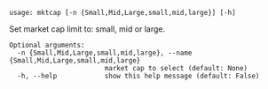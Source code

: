 ``` text
usage: mktcap [-n {Small,Mid,Large,small,mid,large}] [-h]
```

Set market cap limit to: small, mid or large.

```
Optional arguments:
  -n {Small,Mid,Large,small,mid,large}, --name {Small,Mid,Large,small,mid,large}
                        market cap to select (default: None)
  -h, --help            show this help message (default: False)
```

